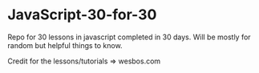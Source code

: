 # JavaScript-30-for-30

Repo for 30 lessons in javascript completed in 30 days. Will be mostly for random but helpful things to know. 

Credit for the lessons/tutorials => wesbos.com 
